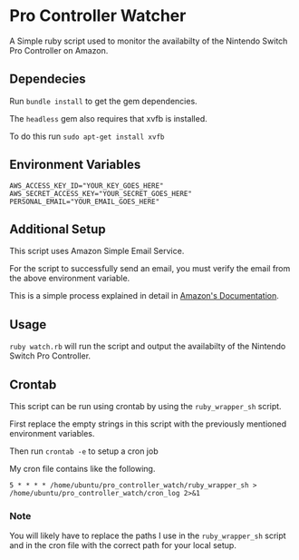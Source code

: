 # Pro Controller Watcher
A Simple ruby script used to monitor the availabilty of the Nintendo Switch Pro Controller on Amazon.

## Dependecies

Run `bundle install` to get the gem dependencies.

The `headless` gem also requires that xvfb is installed.

To do this run `sudo apt-get install xvfb`

## Environment Variables
```
AWS_ACCESS_KEY_ID="YOUR_KEY_GOES_HERE"
AWS_SECRET_ACCESS_KEY="YOUR_SECRET_GOES_HERE"
PERSONAL_EMAIL="YOUR_EMAIL_GOES_HERE"
```

## Additional Setup
This script uses Amazon Simple Email Service.

For the script to successfully send an email, you must verify the email from the above environment variable.

This is a simple process explained in detail in [Amazon's Documentation](https://docs.aws.amazon.com/ses/latest/DeveloperGuide/verify-email-addresses.html).

## Usage
`ruby watch.rb` will run the script and output the availabilty of the Nintendo Switch Pro Controller.

## Crontab
This script can be run using crontab by using the `ruby_wrapper_sh` script.

First replace the empty strings in this script with the previously mentioned environment variables.

Then run `crontab -e` to setup a cron job

My cron file contains like the following.
```
5 * * * * /home/ubuntu/pro_controller_watch/ruby_wrapper_sh > /home/ubuntu/pro_controller_watch/cron_log 2>&1
```

### Note
You will likely have to replace the paths I use in the `ruby_wrapper_sh` script and in the cron file with the correct path for your local setup.
